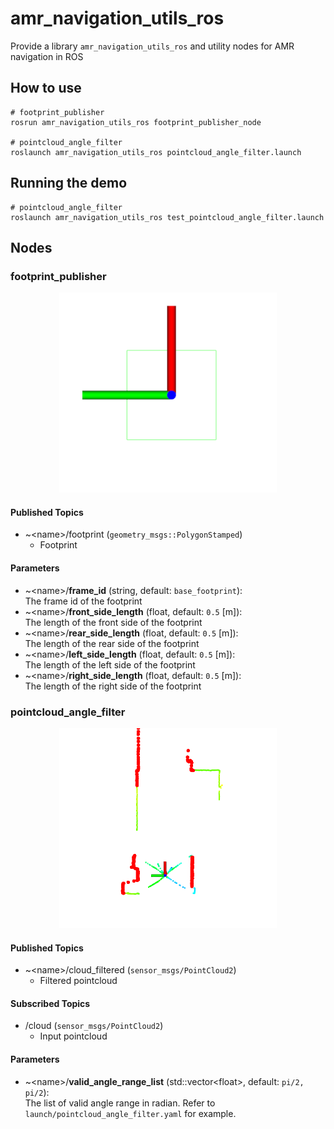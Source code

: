 # amr_navigation_utils_ros

Provide a library `amr_navigation_utils_ros` and utility nodes for AMR navigation in ROS

## How to use

```
# footprint_publisher
rosrun amr_navigation_utils_ros footprint_publisher_node

# pointcloud_angle_filter
roslaunch amr_navigation_utils_ros pointcloud_angle_filter.launch
```

## Running the demo

```
# pointcloud_angle_filter
roslaunch amr_navigation_utils_ros test_pointcloud_angle_filter.launch
```

## Nodes

### footprint_publisher

<p align="center">
  <img src="images/footprint_publisher.png" height="320px"/>
</p>

#### Published Topics

- ~\<name>/footprint (`geometry_msgs::PolygonStamped`)
  - Footprint

#### Parameters

- ~\<name>/<b>frame_id</b> (string, default: `base_footprint`):<br>
  The frame id of the footprint
- ~\<name>/<b>front_side_length</b> (float, default: `0.5` [m]):<br>
  The length of the front side of the footprint
- ~\<name>/<b>rear_side_length</b> (float, default: `0.5` [m]):<br>
  The length of the rear side of the footprint
- ~\<name>/<b>left_side_length</b> (float, default: `0.5` [m]):<br>
  The length of the left side of the footprint
- ~\<name>/<b>right_side_length</b> (float, default: `0.5` [m]):<br>
  The length of the right side of the footprint

### pointcloud_angle_filter

<p align="center">
  <img src="images/pointcloud_angle_filter.png" height="320px"/>
</p>

#### Published Topics

- ~\<name>/cloud_filtered (`sensor_msgs/PointCloud2`)
  - Filtered pointcloud

#### Subscribed Topics

- /cloud (`sensor_msgs/PointCloud2`)
  - Input pointcloud

#### Parameters

- ~\<name>/<b>valid_angle_range_list</b> (std::vector\<float>, default: `pi/2, pi/2`):<br>
  The list of valid angle range in radian. Refer to `launch/pointcloud_angle_filter.yaml` for example.
